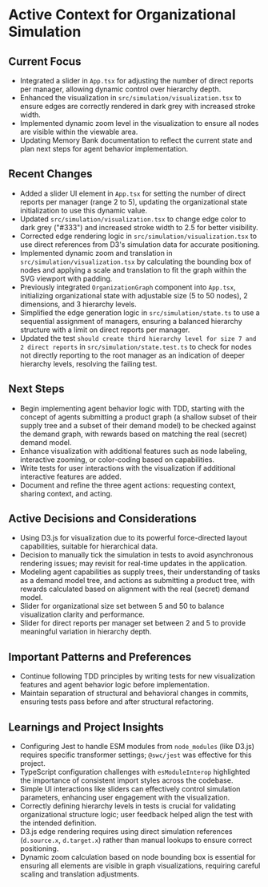 # Active Context for Organizational Simulation

## Current Focus
- Integrated a slider in `App.tsx` for adjusting the number of direct reports per manager, allowing dynamic control over hierarchy depth.
- Enhanced the visualization in `src/simulation/visualization.tsx` to ensure edges are correctly rendered in dark grey with increased stroke width.
- Implemented dynamic zoom level in the visualization to ensure all nodes are visible within the viewable area.
- Updating Memory Bank documentation to reflect the current state and plan next steps for agent behavior implementation.

## Recent Changes
- Added a slider UI element in `App.tsx` for setting the number of direct reports per manager (range 2 to 5), updating the organizational state initialization to use this dynamic value.
- Updated `src/simulation/visualization.tsx` to change edge color to dark grey ("#333") and increased stroke width to 2.5 for better visibility.
- Corrected edge rendering logic in `src/simulation/visualization.tsx` to use direct references from D3's simulation data for accurate positioning.
- Implemented dynamic zoom and translation in `src/simulation/visualization.tsx` by calculating the bounding box of nodes and applying a scale and translation to fit the graph within the SVG viewport with padding.
- Previously integrated `OrganizationGraph` component into `App.tsx`, initializing organizational state with adjustable size (5 to 50 nodes), 2 dimensions, and 3 hierarchy levels.
- Simplified the edge generation logic in `src/simulation/state.ts` to use a sequential assignment of managers, ensuring a balanced hierarchy structure with a limit on direct reports per manager.
- Updated the test `should create third hierarchy level for size 7 and 2 direct reports` in `src/simulation/state.test.ts` to check for nodes not directly reporting to the root manager as an indication of deeper hierarchy levels, resolving the failing test.

## Next Steps
- Begin implementing agent behavior logic with TDD, starting with the concept of agents submitting a product graph (a shallow subset of their supply tree and a subset of their demand model) to be checked against the demand graph, with rewards based on matching the real (secret) demand model.
- Enhance visualization with additional features such as node labeling, interactive zooming, or color-coding based on capabilities.
- Write tests for user interactions with the visualization if additional interactive features are added.
- Document and refine the three agent actions: requesting context, sharing context, and acting.

## Active Decisions and Considerations
- Using D3.js for visualization due to its powerful force-directed layout capabilities, suitable for hierarchical data.
- Decision to manually tick the simulation in tests to avoid asynchronous rendering issues; may revisit for real-time updates in the application.
- Modeling agent capabilities as supply trees, their understanding of tasks as a demand model tree, and actions as submitting a product tree, with rewards calculated based on alignment with the real (secret) demand model.
- Slider for organizational size set between 5 and 50 to balance visualization clarity and performance.
- Slider for direct reports per manager set between 2 and 5 to provide meaningful variation in hierarchy depth.

## Important Patterns and Preferences
- Continue following TDD principles by writing tests for new visualization features and agent behavior logic before implementation.
- Maintain separation of structural and behavioral changes in commits, ensuring tests pass before and after structural refactoring.

## Learnings and Project Insights
- Configuring Jest to handle ESM modules from `node_modules` (like D3.js) requires specific transformer settings; `@swc/jest` was effective for this project.
- TypeScript configuration challenges with `esModuleInterop` highlighted the importance of consistent import styles across the codebase.
- Simple UI interactions like sliders can effectively control simulation parameters, enhancing user engagement with the visualization.
- Correctly defining hierarchy levels in tests is crucial for validating organizational structure logic; user feedback helped align the test with the intended definition.
- D3.js edge rendering requires using direct simulation references (`d.source.x`, `d.target.x`) rather than manual lookups to ensure correct positioning.
- Dynamic zoom calculation based on node bounding box is essential for ensuring all elements are visible in graph visualizations, requiring careful scaling and translation adjustments.

